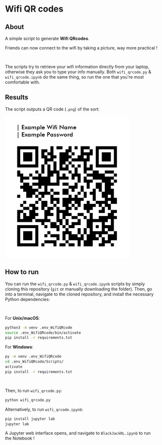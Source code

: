 # Wifi QR codes



## About

A simple script to generate **Wifi QRcodes**. 

Friends can now connect to the wifi by taking a picture, way more practical !

<br>

The scripts try to retrieve your wifi information directly from your laptop, otherwise they ask you to type your info manually. Both `wifi_qrcode.py` & `wifi_qrcode.ipynb` do the same thing, so run the one that you're most comfortable with. 



## Results

The script outputs a QR code (`.png`) of the sort:

![Wifi QRcode Example](https://github.com/paulcourty/Wifi_QRcode_generator/blob/main/Wifi%20Example.png)



## How to run

You can run the `wifi_qrcode.py` & `wifi_qrcode.ipynb` scripts by simply cloning this repository (`git` or manually downloading the folder). Then, go into a terminal, navigate to the cloned repository, and install the necessary Python dependencies:

<br>

For **Unix/macOS**:

```sh
python3 -m venv .env_WifiQRcode
source .env_WifiQRcode/bin/activate
pip install -r requirements.txt
```

For **Windows**:

```sh
py -m venv .env_WifiQRcode
cd .env_WifiQRcode/Scripts/
activate
pip install -r requirements.txt
```

<br>

Then, to run `wifi_qrcode.py`:

```sh
python wifi_qrcode.py
```

Alternatively, to run `wifi_qrcode.ipynb`:

```sh
pip install jupyter lab
jupyter lab
``` 

A Jupyter web interface opens, and navigate to `BlackJackRL.ipynb` to run the Notebook !